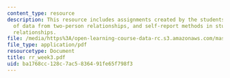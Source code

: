 ```yaml
---
content_type: resource
description: This resource includes assignments created by the students on the analysis
  of data from two-person relationships, and self-report methods in studying personal
  relationships.
file: /media/https%3A/open-learning-course-data-rc.s3.amazonaws.com/mas-965-relational-machines-spring-2005/ba1768cc128c7ac5836491fe65f798f3_rr_week3.pdf
file_type: application/pdf
resourcetype: Document
title: rr_week3.pdf
uid: ba1768cc-128c-7ac5-8364-91fe65f798f3
---
```

